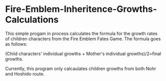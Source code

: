 # Fire-Emblem-Inheritence-Growths-Calculations
This simple progam in process calculates the formula for the growth rates of children characters from the Fire Emblem Fates Game.
The formula goes as follows:

(Child characters' individual growths + Mother's individual growths)/2=final growths.

Currently, this program only calcaulates children growths from both Nohr and Hoshido route.
